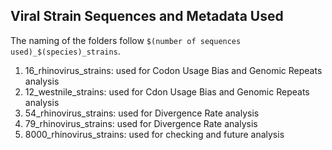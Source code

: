 Viral Strain Sequences and Metadata Used
- 

The naming of the folders follow `$(number of sequences used)_$(species)_strains`.
1. 16_rhinovirus_strains: used for Codon Usage Bias and Genomic Repeats analysis
2. 12_westnile_strains: used for Cdon Usage Bias and Genomic Repeats analysis
3. 54_rhinovirus_strains: used for Divergence Rate analysis
4. 79_rhinovirus_strains: used for Divergence Rate analysis
5. 8000_rhinovirus_strains: used for checking and future analysis 
